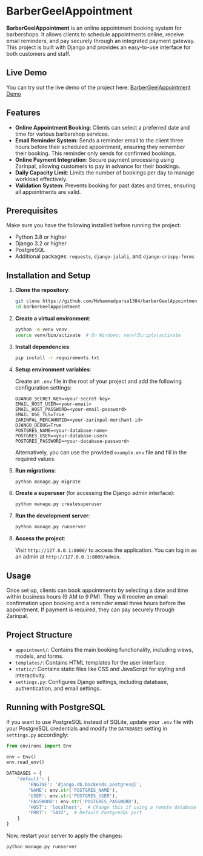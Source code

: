 # BarberGeelAppointment

**BarberGeelAppointment** is an online appointment booking system for barbershops. It allows clients to schedule appointments online, receive email reminders, and pay securely through an integrated payment gateway. This project is built with Django and provides an easy-to-use interface for both customers and staff.

## Live Demo

You can try out the live demo of the project here: [BarberGeelAppointment Demo](https://barber-appointment.liara.run/)

## Features

- **Online Appointment Booking**: Clients can select a preferred date and time for various barbershop services.
- **Email Reminder System**: Sends a reminder email to the client three hours before their scheduled appointment, ensuring they remember their booking. This reminder only sends for confirmed bookings.
- **Online Payment Integration**: Secure payment processing using Zarinpal, allowing customers to pay in advance for their bookings.
- **Daily Capacity Limit**: Limits the number of bookings per day to manage workload effectively.
- **Validation System**: Prevents booking for past dates and times, ensuring all appointments are valid.

## Prerequisites

Make sure you have the following installed before running the project:

- Python 3.8 or higher
- Django 3.2 or higher
- PostgreSQL
- Additional packages: `requests`, `django-jalali`, and `django-crispy-forms`

## Installation and Setup

1. **Clone the repository**:

   ```bash
   git clone https://github.com/Mohammadparsa1384/barberGeelAppointment.git
   cd barberGeelAppointment
   ```

2. **Create a virtual environment**:

   ```bash
   python -m venv venv
   source venv/bin/activate  # On Windows: venv\Scripts\activate
   ```

3. **Install dependencies**:

   ```bash
   pip install -r requirements.txt
   ```

4. **Setup environment variables**:

   Create an `.env` file in the root of your project and add the following configuration settings:

   ```env
   DJANGO_SECRET_KEY=<your-secret-key>
   EMAIL_HOST_USER=<your-email>
   EMAIL_HOST_PASSWORD=<your-email-password>
   EMAIL_USE_TLS=True
   ZARINPAL_MERCAHNTID=<your-zarinpal-merchant-id>
   DJANGO_DEBUG=True
   POSTGRES_NAME=<your-database-name>
   POSTGRES_USER=<your-database-user>
   POSTGRES_PASSWORD=<your-database-password>
   ```

   Alternatively, you can use the provided `example.env` file and fill in the required values.

5. **Run migrations**:

   ```bash
   python manage.py migrate
   ```

6. **Create a superuser** (for accessing the Django admin interface):

   ```bash
   python manage.py createsuperuser
   ```

7. **Run the development server**:

   ```bash
   python manage.py runserver
   ```

8. **Access the project**:

   Visit `http://127.0.0.1:8000/` to access the application. You can log in as an admin at `http://127.0.0.1:8000/admin`.

## Usage

Once set up, clients can book appointments by selecting a date and time within business hours (9 AM to 9 PM). They will receive an email confirmation upon booking and a reminder email three hours before the appointment. If payment is required, they can pay securely through Zarinpal.

## Project Structure

- `appointment/`: Contains the main booking functionality, including views, models, and forms.
- `templates/`: Contains HTML templates for the user interface.
- `static/`: Contains static files like CSS and JavaScript for styling and interactivity.
- `settings.py`: Configures Django settings, including database, authentication, and email settings.

## Running with PostgreSQL

If you want to use PostgreSQL instead of SQLite, update your `.env` file with your PostgreSQL credentials and modify the `DATABASES` setting in `settings.py` accordingly:

```python
from environs import Env

env = Env()
env.read_env()

DATABASES = {
    'default': {
        'ENGINE': 'django.db.backends.postgresql',
        'NAME': env.str('POSTGRES_NAME'),
        'USER': env.str('POSTGRES_USER'),
        'PASSWORD': env.str('POSTGRES_PASSWORD'),
        'HOST': 'localhost',  # Change this if using a remote database
        'PORT': '5432',  # Default PostgreSQL port
    }
}
```

Now, restart your server to apply the changes:

```bash
python manage.py runserver
```

